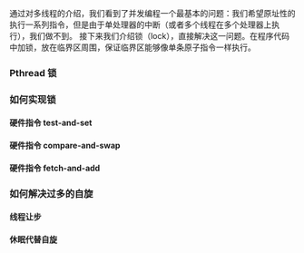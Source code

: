 通过对多线程的介绍，我们看到了并发编程一个最基本的问题：我们希望原址性的执行一系列指令，但是由于单处理器的中断（或者多个线程在多个处理器上执行），我们做不到。
接下来我们介绍锁（lock），直接解决这一问题。在程序代码中加锁，放在临界区周围，保证临界区能够像单条原子指令一样执行。

### Pthread 锁

### 如何实现锁

#### 硬件指令 test-and-set

#### 硬件指令 compare-and-swap

#### 硬件指令 fetch-and-add

### 如何解决过多的自旋

#### 线程让步

#### 休眠代替自旋